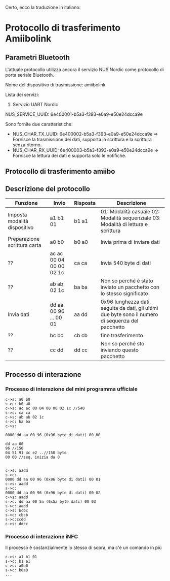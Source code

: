 Certo, ecco la traduzione in italiano:

# Protocollo di trasferimento Amiibolink

## Parametri Bluetooth

L'attuale protocollo utilizza ancora il servizio NUS Nordic come protocollo di porta seriale Bluetooth.

Nome del dispositivo di trasmissione: amiibolink

Lista dei servizi:

1. Servizio UART Nordic

NUS_SERVICE_UUID: 6e400001-b5a3-f393-e0a9-e50e24dcca9e

Sono fornite due caratteristiche:

- NUS_CHAR_TX_UUID: 6e400002-b5a3-f393-e0a9-e50e24dcca9e => Fornisce la trasmissione dei dati, supporta la scrittura e la scrittura senza ritorno.
- NUS_CHAR_RX_UUID: 6e400003-b5a3-f393-e0a9-e50e24dcca9e => Fornisce la lettura dei dati e supporta solo le notifiche.

## Protocollo di trasferimento amiibo

## Descrizione del protocollo

| Funzione                     | Invio                   | Risposta | Descrizione                                                                                        |
| ---------------------------- | ----------------------- | -------- | -------------------------------------------------------------------------------------------------- |
| Imposta modalità dispositivo | a1 b1 01                | b1 a1    | 01: Modalità casuale 02: Modalità sequenziale 03: Modalità di lettura e scrittura                  |
| Preparazione scrittura carta | a0 b0                   | b0 a0    | Invia prima di inviare dati                                                                        |
| ??                           | ac ac 00 04 00 00 02 1c | ca ca    | Invia 540 byte di dati                                                                             |
| ??                           | ab ab 02 1c             | ba ba    | Non so perché è stato inviato un pacchetto con lo stesso significato                               |
| Invia dati                   | dd aa 00 96 ... 00 01   | aa dd    | 0x96 lunghezza dati, seguita da dati, gli ultimi due byte sono il numero di sequenza del pacchetto |
| ??                           | bc bc                   | cb cb    | fine trasferimento                                                                                 |
| ??                           | cc dd                   | dd cc    | Non so perché sto inviando questo pacchetto                                                        |

## Processo di interazione

### Processo di interazione del mini programma ufficiale

```
c->s: a0 b0
s->c: b0 a0
c->s: ac ac 00 04 00 00 02 1c //540
s->c: ca ca
c->s: ab ab 02 1c
s->c: ba ba
c->s:

0000 dd aa 00 96 (0x96 byte di dati) 00 00

dd aa 00
96 //150
04 51 91 4c e2 ..//150 byte
00 00 //seq, inizia da 0


c->s: aadd
s->c:
0000 dd aa 00 96 (0x96 byte di dati) 00 01
c->s: aadd
s->c:
0000 dd aa 00 96 (0x96 byte di dati) 00 02
c->s: aadd
s->c: dd aa 00 5a (0x5a byte dati) 00 03
s->c: aadd
c->s: bcbc
s->c: cbcb
s->c:ccdd
c->s: ddcc
```

### Processo di interazione iNFC

Il processo è sostanzialmente lo stesso di sopra, ma c'è un comando in più

```
c->s: a1 b1 01
s->c: b1 a1
c->s: a0b0
s->c: b0a0
...
```

